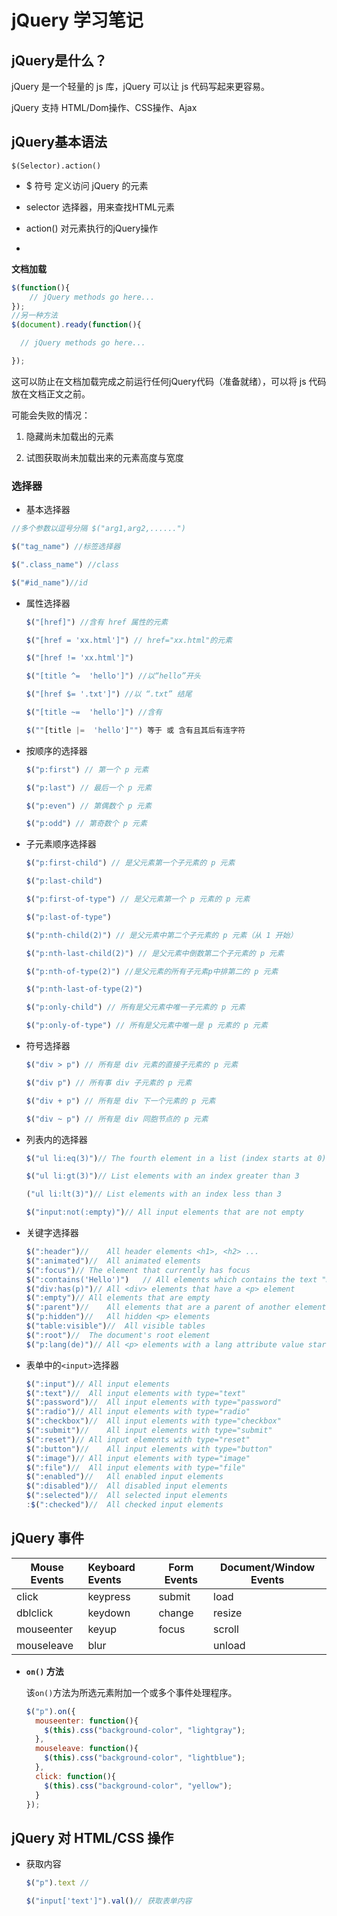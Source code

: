 # jQuery 学习笔记

## jQuery是什么？

jQuery 是一个轻量的 js 库，jQuery 可以让 js 代码写起来更容易。

jQuery 支持 HTML/Dom操作、CSS操作、Ajax

## jQuery基本语法

`$(Selector).action()`

* $ 符号 定义访问 jQuery 的元素

* selector 选择器，用来查找HTML元素
* action() 对元素执行的jQuery操作
* 

**文档加载**

```js
$(function(){
	// jQuery methods go here...
});
//另一种方法
$(document).ready(function(){

  // jQuery methods go here...

});
```

这可以防止在文档加载完成之前运行任何jQuery代码（准备就绪），可以将 js 代码放在文档正文之前。

可能会失败的情况：

1. 隐藏尚未加载出的元素

2. 试图获取尚未加载出来的元素高度与宽度

### 选择器

* 基本选择器

```js
//多个参数以逗号分隔 $("arg1,arg2,......")

$("tag_name") //标签选择器

$(".class_name") //class

$("#id_name")//id
```
* 属性选择器

  ```js
  $("[href]") //含有 href 属性的元素
  
  $("[href = 'xx.html']") // href="xx.html"的元素
  
  $("[href != 'xx.html']")
  
  $("[title ^=  'hello']") //以“hello”开头
  
  $("[href $= '.txt']") //以 “.txt” 结尾
  
  $("[title ~=  'hello']") //含有
  
  $(""[title |=  'hello']"") 等于 或 含有且其后有连字符
  ```

  

* 按顺序的选择器

  ```js
  $("p:first") // 第一个 p 元素
  
  $("p:last") // 最后一个 p 元素
  
  $("p:even") // 第偶数个 p 元素
  
  $("p:odd") // 第奇数个 p 元素 
  ```
  
* 子元素顺序选择器

  ```js
  $("p:first-child") // 是父元素第一个子元素的 p 元素
  
  $("p:last-child")
  
  $("p:first-of-type") // 是父元素第一个 p 元素的 p 元素
  
  $("p:last-of-type")
  
  $("p:nth-child(2)") // 是父元素中第二个子元素的 p 元素（从 1 开始）
  
  $("p:nth-last-child(2)") // 是父元素中倒数第二个子元素的 p 元素
  
  $("p:nth-of-type(2)") //是父元素的所有子元素p中排第二的 p 元素
  
  $("p:nth-last-of-type(2)")
  
  $("p:only-child") // 所有是父元素中唯一子元素的 p 元素
  
  $("p:only-of-type") // 所有是父元素中唯一是 p 元素的 p 元素
  ```

* 符号选择器

  ```js
  $("div > p") // 所有是 div 元素的直接子元素的 p 元素
  
  $("div p") // 所有事 div 子元素的 p 元素
  
  $("div + p") // 所有是 div 下一个元素的 p 元素
  
  $("div ~ p") // 所有是 div 同胞节点的 p 元素
  ```

* 列表内的选择器

  ```js
  $("ul li:eq(3)")// The fourth element in a list (index starts at 0)
  
  $("ul li:gt(3)")// List elements with an index greater than 3
  
  ("ul li:lt(3)")// List elements with an index less than 3
  
  $("input:not(:empty)")// All input elements that are not empty
  ```
  
* 关键字选择器

  ```js
  $(":header")//	All header elements <h1>, <h2> ...
  $(":animated")//	All animated elements
  $(":focus")//	The element that currently has focus
  $(":contains('Hello')")	// All elements which contains the text "Hello"
  $("div:has(p)")//	All <div> elements that have a <p> element
  $(":empty")//	All elements that are empty
  $(":parent")//	All elements that are a parent of another element
  $("p:hidden")//	All hidden <p> elements
  $("table:visible")//	All visible tables
  $(":root")//	The document's root element
  $("p:lang(de)")//	All <p> elements with a lang attribute value starting with "de"
  ```
  
* 表单中的`<input>`选择器

  ```js
  $(":input")//	All input elements
  $(":text")//	All input elements with type="text"
  $(":password")//	All input elements with type="password"
  $(":radio")//	All input elements with type="radio"
  $(":checkbox")//	All input elements with type="checkbox"
  $(":submit")//	All input elements with type="submit"
  $(":reset")//	All input elements with type="reset"
  $(":button")//	All input elements with type="button"
  $(":image")//	All input elements with type="image"
  $(":file")//	All input elements with type="file"
  $(":enabled")//	All enabled input elements
  $(":disabled")//	All disabled input elements
  $(":selected")//	All selected input elements
  :$(":checked")//	All checked input elements
  ```
## jQuery 事件

| **Mouse Events** | **Keyboard Events** | **Form Events** | **Document/Window Events** |
| ------------ | :----------- | ------------ | ------------ |
| click |	keypress |	submit |	load |
| dblclick |	keydown	| change |	resize |
| mouseenter |	keyup |	focus |	scroll |
| mouseleave	| 	blur |    |	unload |

* **` on() ` 方法**

  该`on()`方法为所选元素附加一个或多个事件处理程序。

  ```js
  $("p").on({
    mouseenter: function(){
      $(this).css("background-color", "lightgray");
    },
    mouseleave: function(){
      $(this).css("background-color", "lightblue");
    },
    click: function(){
      $(this).css("background-color", "yellow");
    }
  });
  ```

## jQuery 对 HTML/CSS 操作

* 获取内容

  ```js
  $("p").text //
  
  $("input['text']").val()// 获取表单内容
  ```

  